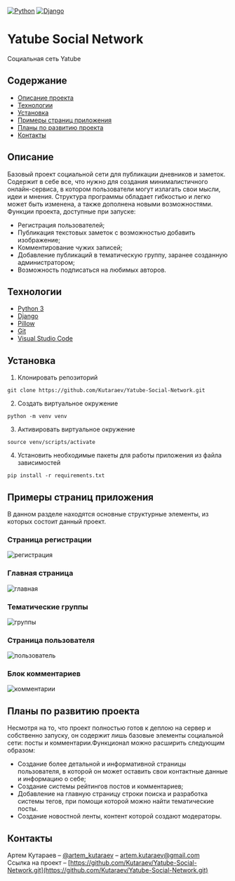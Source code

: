 [![Python](https://img.shields.io/badge/-Python-464646?style=flat-square&logo=Python)](https://www.python.org/)
[![Django](https://img.shields.io/badge/-Django-464646?style=flat-square&logo=Django)](https://www.djangoproject.com/)

# Yatube Social Network
Социальная сеть Yatube

## Содержание
- [Описание проекта](#Описание)
- [Технологии](#Технологии)
- [Установка](#Установка)
- [Примеры страниц приложения](#Примеры)
- [Планы по развитию проекта](#Планы)
- [Контакты](#Контакты)

## <a name="Описание">Описание</a>
Базовый проект социальной сети для публикации дневников и заметок. Содержит в себе все, что нужно для создания минималистичного онлайн-сервиса, в котором пользователи могут излагать свои мысли, идеи и мнения. Структура программы обладает гибкостью и легко может быть изменена, а также дополнена новыми возможностями. Функции проекта, доступные при запуске:
- Регистрация пользователей;
- Публикация текстовых заметок с возможностью добавить изображение;
- Комментирование чужих записей;
- Добавление публикаций в тематическую группу, заранее созданную администратором;
- Возможность подписаться на любимых авторов.

## <a name="Технологии">Технологии</a>
- [Python 3](https://www.python.org/downloads/)
- [Django](https://www.djangoproject.com/)
- [Pillow](https://pillow.readthedocs.io/en/stable/)
- [Git](https://github.com/)
- [Visual Studio Code](https://code.visualstudio.com/Download)

## <a name="Установка">Установка</a>
1. Клонировать репозиторий
```
git clone https://github.com/Kutaraev/Yatube-Social-Network.git
```
2. Создать виртуальное окружение
```
python -m venv venv
```
3. Активировать виртуальное окружение
```
source venv/scripts/activate
```
4. Установить необходимые пакеты для работы приложения из файла зависимостей
```
pip install -r requirements.txt
```

## <a name="Примеры">Примеры страниц приложения</a>
В данном разделе находятся основные структурные элементы, из которых состоит данный проект.
### Страница регистрации
![регистрация](https://get.google.com/albumarchive/107316456452442681811/album/AF1QipM9vuDUP0DDBrVq2rgnMepY72D1r85nvWXixetZ/AF1QipMBPiN_PhPeprOUylA7Vwsuzk1y5C26zLOrP46l)
### Главная страница
![главная]()
### Тематические группы
![группы]()
### Страница пользователя
![пользователь]()
### Блок комментариев
![комментарии]()
## <a name="Планы">Планы по развитию проекта</a>
Несмотря на то, что проект полностью готов к деплою на сервер и собственно запуску, он содержит лишь базовые элементы социальной сети: посты и комментарии.Функционал можно расширить следующим образом:
- Создание более детальной и информативной страницы пользователя, в которой он может оставить свои контактные данные и информацию о себе;
- Создание системы рейтингов постов и комментариев;
- Добавление на главную страницу строки поиска и разработка системы тегов, при помощи которой можно найти тематические посты.
- Создание новостной ленты, контент которой создают модераторы.

## <a name="Контакты">Контакты</a>
Артем Кутараев – [@artem_kutaraev](https://t.me/artem_kutaraev) – artem.kutaraev@gmail.com  
Ссылка на проект – [https://github.com/Kutaraev/Yatube-Social-Network.git](https://github.com/Kutaraev/Yatube-Social-Network.git)
